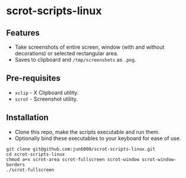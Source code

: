 # scrot-scripts-linux
## Features
- Take screenshots of entire screen, window (with and without decorations) or selected rectangular area.
- Saves to clipboard and `/tmp/screenshots` as `.png`.
## Pre-requisites
- `xclip` - X Clipboard utility.
- `scrot` - Screenshot utility.
## Installation
- Clone this repo, make the scripts executable and run them.
- Optionally bind these executables to your keyboard for ease of use.
```
git clone git@github.com:jun6000/scrot-scripts-linux.git
cd scrot-scripts-linux
chmod a+x scrot-area scrot-fullscreen scrot-window scrot-window-borders
./scrot-fullscreen
```
